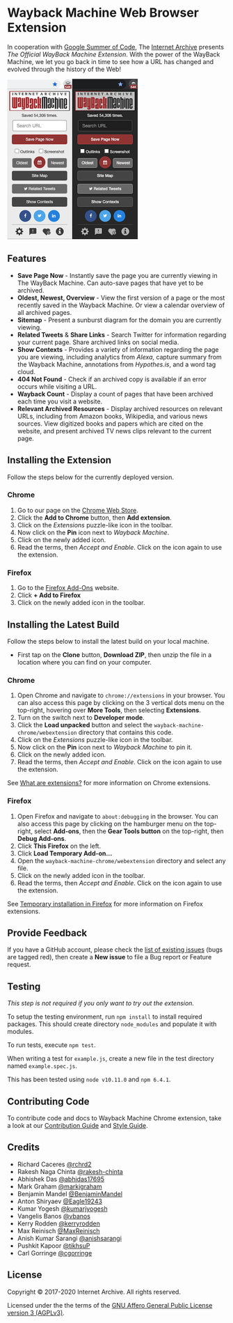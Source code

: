 # Wayback Machine Web Browser Extension

In cooperation with [Google Summer of Code](https://summerofcode.withgoogle.com), The [Internet Archive](https://archive.org) presents *The Official WayBack Machine Extension*. With the power of the WayBack Machine, we let you go back in time to see how a URL has changed and evolved through the history of the Web!

![screenshot](graphics/screenshots/popups.png)


## Features

- **Save Page Now** - Instantly save the page you are currently viewing in The WayBack Machine. Can auto-save pages that have yet to be archived.
- **Oldest, Newest, Overview** - View the first version of a page or the most recently saved in the Wayback Machine. Or view a calendar overview of all archived pages.
- **Sitemap** - Present a sunburst diagram for the domain you are currently viewing.
- **Related Tweets** & **Share Links** - Search Twitter for information regarding your current page. Share archived links on social media.
- **Show Contexts** - Provides a variety of information regarding the page you are viewing, including analytics from *Alexa*, capture summary from the Wayback Machine, annotations from *Hypothes.is*, and a word tag cloud.
- **404 Not Found** - Check if an archived copy is available if an error occurs while visiting a URL.
- **Wayback Count** - Display a count of pages that have been archived each time you visit a website.
- **Relevant Archived Resources** - Display archived resources on relevant URLs, including from Amazon books, Wikipedia, and various news sources. View digitized books and papers which are cited on the website, and present archived TV news clips relevant to the current page.


## Installing the Extension

Follow the steps below for the currently deployed version.

### Chrome

1. Go to our page on the [Chrome Web Store](https://chrome.google.com/webstore/detail/wayback-machine/fpnmgdkabkmnadcjpehmlllkndpkmiak).
2. Click the **Add to Chrome** button, then **Add extension**.
3. Click on the *Extensions* puzzle-like icon in the toolbar.
4. Now click on the **Pin** icon next to *Wayback Machine*.
5. Click on the newly added icon.
6. Read the terms, then *Accept and Enable*. Click on the icon again to use the extension.

### Firefox

1. Go to the [Firefox Add-Ons](https://addons.mozilla.org/en-US/firefox/addon/wayback-machine_new/) website.
2. Click **+ Add to Firefox**
3. Click on the newly added icon in the toolbar.


## Installing the Latest Build

Follow the steps below to install the latest build on your local machine.

- First tap on the **Clone** button, **Download ZIP**, then unzip the file in a location where you can find on your computer.

### Chrome

1. Open Chrome and navigate to `chrome://extensions` in your browser. You can also access this page by clicking on the 3 vertical dots menu on the top-right, hovering over **More Tools**, then selecting **Extensions**.
2. Turn on the switch next to **Developer mode**.
3. Click the **Load unpacked** button and select the `wayback-machine-chrome/webextension` directory that contains this code.
4. Click on the *Extensions* puzzle-like icon in the toolbar.
5. Now click on the **Pin** icon next to *Wayback Machine* to pin it.
6. Click on the newly added icon.
7. Read the terms, then *Accept and Enable*. Click on the icon again to use the extension.

See [What are extensions?](https://developer.chrome.com/extensions) for more information on Chrome extensions.

### Firefox

1. Open Firefox and navigate to `about:debugging` in the browser. You can also access this page by clicking on the hamburger menu on the top-right, select **Add-ons**, then the **Gear Tools button** on the top-right, then **Debug Add-ons**.
2. Click **This Firefox** on the left.
3. Click **Load Temporary Add-on...**
4. Open the `wayback-machine-chrome/webextension` directory and select any file.
5. Click on the newly added icon in the toolbar.
6. Read the terms, then *Accept and Enable*. Click on the icon again to use the extension.

See [Temporary installation in Firefox](https://extensionworkshop.com/documentation/develop/temporary-installation-in-firefox/) for more information on Firefox extensions.


## Provide Feedback

If you have a GitHub account, please check the [list of existing issues](https://github.com/internetarchive/wayback-machine-chrome/issues) (bugs are tagged red), then create a **New issue** to file a Bug report or Feature request.


## Testing

*This step is not required if you only want to try out the extension.*

To setup the testing environment, run `npm install` to install required packages.
This should create directory `node_modules` and populate it with modules.

To run tests, execute `npm test`.

When writing a test for `example.js`, create a new file in the test directory
named `example.spec.js`.

This has been tested using `node v10.11.0` and `npm 6.4.1`.


## Contributing Code

To contribute code and docs to Wayback Machine Chrome extension, take a look at our [Contribution Guide](CONTRIBUTING.md) and [Style Guide](STYLE_GUIDE.md).


## Credits

- Richard Caceres [@rchrd2](https://github.com/rchrd2)
- Rakesh Naga Chinta [@rakesh-chinta](https://github.com/rakesh-chinta)
- Abhishek Das [@abhidas17695](https://github.com/abhidas17695)
- Mark Graham [@markjgraham](https://github.com/markjgraham)
- Benjamin Mandel [@BenjaminMandel](https://github.com/BenjaminMandel)
- Anton Shiryaev [@Eagle19243](https://github.com/Eagle19243)
- Kumar Yogesh [@kumarjyogesh](https://github.com/kumarjyogesh)
- Vangelis Banos [@vbanos](https://github.com/vbanos)
- Kerry Rodden [@kerryrodden](https://github.com/kerryrodden)
- Max Reinisch [@MaxReinisch](https://github.com/maxreinisch)
- Anish Kumar Sarangi [@anishsarangi](https://github.com/anishsarangi)
- Pushkit Kapoor [@tikhsuP](https://github.com/tikhsuP)
- Carl Gorringe [@cgorringe](https://github.com/cgorringe)


## License

Copyright © 2017-2020 Internet Archive. All rights reserved.

Licensed under the the terms of the [GNU Affero General Public License version 3 (AGPLv3)](LICENSE).
